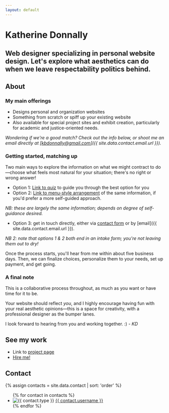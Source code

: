 ```yaml
---
layout: default
---
```


# Katherine Donnally

## Web designer specializing in personal website design. <!-- Custom code maverick & CSS artist. --> Let's explore what aesthetics can do when we leave respectability politics behind. <!-- come figure out what you like with me. -->


## About

### My main offerings

- Designs personal and organization websites
- Something from scratch or spiff up your existing website
- Also available for special project sites and exhibit creation, particularly for academic and justice-oriented needs. 

*Wondering if we're a good match? Check out the info below, or shoot me an email directly at [kbdonnally@gmail.com]({{ site.data.contact.email.url }}).*


### Getting started, matching up

Two main ways to explore the information on what we might contract to do&mdash;choose what feels most natural for your situation; there's no right or wrong answer!

- Option 1: [Link to quiz]({{site.url}}{{site.baseurl}}/intake/) to guide you through the best option for you
- Option 2: [Link to menu-style arrangement]({{site.url}}{{site.baseurl}}/menu/) <!-- FAKE LINK - 4/17/19 --> of the same information, if you'd prefer a more self-guided approach.

*NB: these are largely the same information; depends on degree of self-guidance desired.*

- Option 3: get in touch directly, either via [contact form]({{site.url}}{{site.baseurl}}/contact/) or by [email]({{ site.data.contact.email.url }}).

*NB 2: note that options 1 & 2 both end in an intake form; you're not leaving them out to dry!*

Once the process starts, you'll hear from me within about five business days. Then, we can finalize choices, personalize them to your needs, set up payment, and get going.

### A final note

This is a collaborative process throughout, as much as you want or have time for it to be.

Your website should reflect *you*, and I highly encourage having fun with your real aesthetic opinions&mdash;this is a space for creativity, with a professional designer as the bumper lanes.

I look forward to hearing from you and working together. :) *- KD*

## See my work

- Link to [project page]({{site.baseurl}}/projects/)
- [Hire me!]({{site.baseurl}}/intake/)

## Contact

{% assign contacts = site.data.contact | sort: 'order' %}
<ul class="home-contact__list">
{% for contact in contacts %}
<li class="home-contact__item">
	<img alt="{{ contact.type }}" title="{{ contact.type }}" src="{{ contact.img | relative_url }}">
	<a href="{{ contact.url }}">{{ contact.username }}</a>
</li>
{% endfor %}
</ul>
